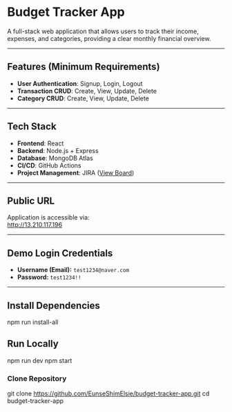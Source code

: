 # Budget Tracker App

A full-stack web application that allows users to track their income, expenses, and categories, providing a clear monthly financial overview.  

---

## Features (Minimum Requirements)
- **User Authentication**: Signup, Login, Logout
- **Transaction CRUD**: Create, View, Update, Delete
- **Category CRUD**: Create, View, Update, Delete

---

## Tech Stack
- **Frontend**: React  
- **Backend**: Node.js + Express  
- **Database**: MongoDB Atlas  
- **CI/CD**: GitHub Actions  
- **Project Management**: JIRA ([View Board](https://simeunse04.atlassian.net/jira/software/projects/BTA/boards/34))  

---

## Public URL
Application is accessible via:  
http://13.210.117.196

---

## Demo Login Credentials
- **Username (Email):** `test1234@naver.com`  
- **Password:** `test1234!!`  

---

## Install Dependencies
npm run install-all

## Run Locally
npm run dev
npm start


### Clone Repository
git clone https://github.com/EunseShimElsie/budget-tracker-app.git
cd budget-tracker-app